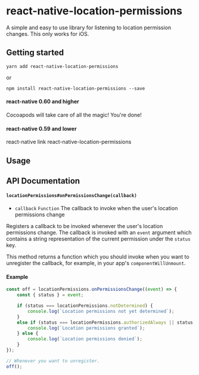 # react-native-location-permissions

A simple and easy to use library for listening to location permission changes. This only works for iOS.


## Getting started

`yarn add react-native-location-permissions`

or

`npm install react-native-location-permissions --save`

#### react-native 0.60 and higher
Cocoapods will take care of all the magic! You're done! 

#### react-native 0.59 and lower

react-native link react-native-location-permissions

## Usage

## API Documentation

#### `locationPermissions#onPermissionsChange(callback)`
- `callback` `Function` The callback to invoke when the user's location permissions change

Registers a callback to be invoked whenever the user's location permissions change. The callback is invoked with an `event` argument which contains a string representation of the current permission under the `status` key.

This method returns a function which you should invoke when you want to unregister the callback, for example, in your app's `componentWillUnmount`.

#### Example
```js
const off = locationPermissions.onPermissionsChange((event) => {
	const { status } = event;

	if (status === locationPermissions.notDetermined) {
		console.log(`Location permissions not yet determined`);
	}
	else if (status === locationPermissions.authorizedAlways || status === locationPermissions.authorizedWhenInUse) {
		console.log(`Location permissions granted`);
	} else {
		console.log(`Location permissions denied`);
	}
});

// Whenever you want to unregister.
off();
```
